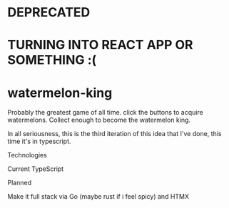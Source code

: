 # DEPRECATED
# TURNING INTO REACT APP OR SOMETHING :(


# watermelon-king

Probably the greatest game of all time. click the buttons to acquire watermelons. Collect enough to become the watermelon king.

In all seriousness, this is the third iteration of this idea that I've done, this time it's in typescript.

Technologies

Current
TypeScript


Planned

Make it full stack via Go (maybe rust if i feel spicy) and HTMX
